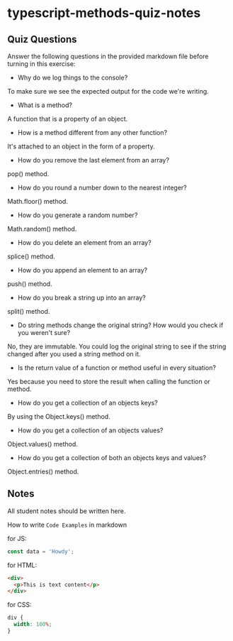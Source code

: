 # typescript-methods-quiz-notes

## Quiz Questions

Answer the following questions in the provided markdown file before turning in this exercise:

- Why do we log things to the console?

To make sure we see the expected output for the code we're writing.

- What is a method?

A function that is a property of an object.

- How is a method different from any other function?

It's attached to an object in the form of a property.

- How do you remove the last element from an array?

pop() method.

- How do you round a number down to the nearest integer?

Math.floor() method.

- How do you generate a random number?

Math.random() method.

- How do you delete an element from an array?

splice() method.

- How do you append an element to an array?

push() method.

- How do you break a string up into an array?

split() method.

- Do string methods change the original string? How would you check if you weren't sure?

No, they are immutable. You could log the original string to see if the string changed after you used a string method on it.

- Is the return value of a function or method useful in every situation?

Yes because you need to store the result when calling the function or method.

- How do you get a collection of an objects keys?

By using the Object.keys() method.

- How do you get a collection of an objects values?

Object.values() method.

- How do you get a collection of both an objects keys and values?

Object.entries() method.

## Notes

All student notes should be written here.

How to write `Code Examples` in markdown

for JS:

```javascript
const data = 'Howdy';
```

for HTML:

```html
<div>
  <p>This is text content</p>
</div>
```

for CSS:

```css
div {
  width: 100%;
}
```
